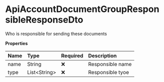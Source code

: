 # ApiAccountDocumentGroupResponsibleResponseDto

Who is responsible for sending these documents

**Properties**

| Name | Type           | Required | Description      |
| :--- | :------------- | :------- | :--------------- |
| name | String         | ❌       | Responsible name |
| type | List\<String\> | ❌       | Responsible tyoe |

<!-- This file was generated by liblab | https://liblab.com/ -->
